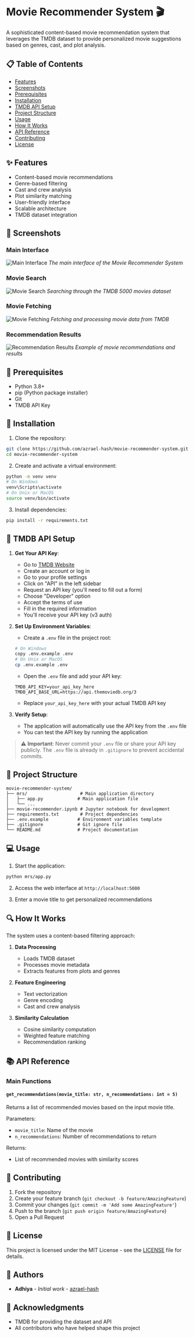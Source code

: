 # Movie Recommender System 🎬

A sophisticated content-based movie recommendation system that leverages the TMDB dataset to provide personalized movie suggestions based on genres, cast, and plot analysis.

## 📋 Table of Contents
- [Features](#-features)
- [Screenshots](#-screenshots)
- [Prerequisites](#-prerequisites)
- [Installation](#-installation)
- [TMDB API Setup](#-tmdb-api-setup)
- [Project Structure](#-project-structure)
- [Usage](#-usage)
- [How It Works](#-how-it-works)
- [API Reference](#-api-reference)
- [Contributing](#-contributing)
- [License](#-license)

## ✨ Features
- Content-based movie recommendations
- Genre-based filtering
- Cast and crew analysis
- Plot similarity matching
- User-friendly interface
- Scalable architecture
- TMDB dataset integration

## 📸 Screenshots

### Main Interface
![Main Interface](docs/main_interface.png)
*The main interface of the Movie Recommender System*

### Movie Search
![Movie Search](docs/search_5000.png)
*Searching through the TMDB 5000 movies dataset*

### Movie Fetching
![Movie Fetching](docs/fetch_movies.png)
*Fetching and processing movie data from TMDB*

### Recommendation Results
![Recommendation Results](docs/results.png)
*Example of movie recommendations and results*

## 🔧 Prerequisites
- Python 3.8+
- pip (Python package installer)
- Git
- TMDB API Key

## 🚀 Installation

1. Clone the repository:
```bash
git clone https://github.com/azrael-hash/movie-recommender-system.git
cd movie-recommender-system
```

2. Create and activate a virtual environment:
```bash
python -m venv venv
# On Windows
venv\Scripts\activate
# On Unix or MacOS
source venv/bin/activate
```

3. Install dependencies:
```bash
pip install -r requirements.txt
```

## 🔑 TMDB API Setup

1. **Get Your API Key**:
   - Go to [TMDB Website](https://www.themoviedb.org/)
   - Create an account or log in
   - Go to your profile settings
   - Click on "API" in the left sidebar
   - Request an API key (you'll need to fill out a form)
   - Choose "Developer" option
   - Accept the terms of use
   - Fill in the required information
   - You'll receive your API key (v3 auth)

2. **Set Up Environment Variables**:
   - Create a `.env` file in the project root:
   ```bash
   # On Windows
   copy .env.example .env
   # On Unix or MacOS
   cp .env.example .env
   ```
   - Open the `.env` file and add your API key:
   ```
   TMDB_API_KEY=your_api_key_here
   TMDB_API_BASE_URL=https://api.themoviedb.org/3
   ```
   - Replace `your_api_key_here` with your actual TMDB API key

3. **Verify Setup**:
   - The application will automatically use the API key from the `.env` file
   - You can test the API key by running the application

> ⚠️ **Important**: Never commit your `.env` file or share your API key publicly. The `.env` file is already in `.gitignore` to prevent accidental commits.

## 📁 Project Structure
```
movie-recommender-system/
├── mrs/                    # Main application directory
│   ├── app.py             # Main application file
│   └── ...
├── movie-recommender.ipynb # Jupyter notebook for development
├── requirements.txt        # Project dependencies
├── .env.example           # Environment variables template
├── .gitignore             # Git ignore file
└── README.md              # Project documentation
```

## 💻 Usage

1. Start the application:
```bash
python mrs/app.py
```

2. Access the web interface at `http://localhost:5000`

3. Enter a movie title to get personalized recommendations

## 🔍 How It Works

The system uses a content-based filtering approach:

1. **Data Processing**
   - Loads TMDB dataset
   - Processes movie metadata
   - Extracts features from plots and genres

2. **Feature Engineering**
   - Text vectorization
   - Genre encoding
   - Cast and crew analysis

3. **Similarity Calculation**
   - Cosine similarity computation
   - Weighted feature matching
   - Recommendation ranking

## 📚 API Reference

### Main Functions

#### `get_recommendations(movie_title: str, n_recommendations: int = 5)`
Returns a list of recommended movies based on the input movie title.

Parameters:
- `movie_title`: Name of the movie
- `n_recommendations`: Number of recommendations to return

Returns:
- List of recommended movies with similarity scores

## 🤝 Contributing

1. Fork the repository
2. Create your feature branch (`git checkout -b feature/AmazingFeature`)
3. Commit your changes (`git commit -m 'Add some AmazingFeature'`)
4. Push to the branch (`git push origin feature/AmazingFeature`)
5. Open a Pull Request

## 📄 License

This project is licensed under the MIT License - see the [LICENSE](LICENSE) file for details.

## 👥 Authors

- **Adhiya** - *Initial work* - [azrael-hash](https://github.com/azrael-hash)

## 🙏 Acknowledgments

- TMDB for providing the dataset and API
- All contributors who have helped shape this project
